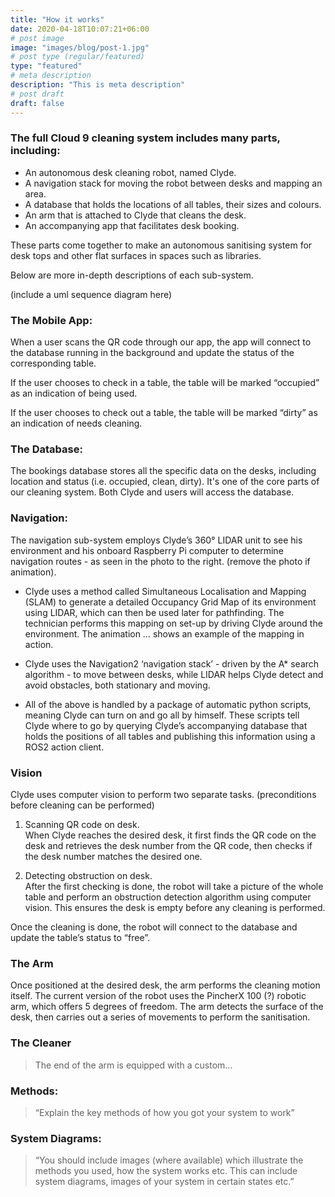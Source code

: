```yaml
---
title: "How it works"
date: 2020-04-18T10:07:21+06:00
# post image
image: "images/blog/post-1.jpg"
# post type (regular/featured)
type: "featured"
# meta description
description: "This is meta description"
# post draft
draft: false
---
```


### The full Cloud 9 cleaning system includes many parts, including:

- An autonomous desk cleaning robot, named Clyde.
- A navigation stack for moving the robot between desks and mapping an area.
- A database that holds the locations of all tables, their sizes and colours.
- An arm that is attached to Clyde that cleans the desk.
- An accompanying app that facilitates desk booking.

These parts come together to make an autonomous sanitising system for desk tops and other flat surfaces in spaces such as libraries.

Below are more in-depth descriptions of each sub-system.

(include a uml sequence diagram here)

### The Mobile App:

When a user scans the QR code through our app, the app will connect to the database running in the background and update the status of the corresponding table.

If the user chooses to check in a table, the table will be marked “occupied” as an indication of being used.

If the user chooses to check out a table, the table will be marked “dirty” as an indication of needs cleaning.

### The Database:

The bookings database stores all the specific data on the desks, including location and status (i.e. occupied, clean, dirty). It's one of the core parts of our cleaning system. Both Clyde and users will access the database.

### Navigation:

The navigation sub-system employs Clyde’s 360° LIDAR unit to see his environment and his onboard Raspberry Pi computer to determine navigation routes - as seen in the photo to the right. (remove the photo if animation).

- Clyde uses a method called Simultaneous Localisation and Mapping (SLAM) to generate a detailed Occupancy Grid Map of its environment using LIDAR, which can then be used later for pathfinding. The technician performs this mapping on set-up by driving Clyde around the environment. The animation … shows an example of the mapping in action.

- Clyde uses the Navigation2 ‘navigation stack’ - driven by the A* search algorithm - to move between desks, while LIDAR helps Clyde detect and avoid obstacles, both stationary and moving.

- All of the above is handled by a package of automatic python scripts, meaning Clyde can turn on and go all by himself. These scripts tell Clyde where to go by querying Clyde’s accompanying database that holds the positions of all tables and publishing this information using a ROS2 action client.

### Vision

Clyde uses computer vision to perform two separate tasks. (preconditions before cleaning can be performed)

1. Scanning QR code on desk.  
  When Clyde reaches the desired desk, it first finds the QR code on the desk and retrieves the desk number from the QR code, then checks if the desk number matches the desired one.

2. Detecting obstruction on desk.  
  After the first checking is done, the robot will take a picture of the whole table and perform an obstruction detection algorithm using computer vision. This ensures the desk is empty before any cleaning is performed.

Once the cleaning is done, the robot will connect to the database and update the table’s status to “free”.

### The Arm

Once positioned at the desired desk, the arm performs the cleaning motion itself. The current version of the robot uses the PincherX 100 (?) robotic arm, which offers 5 degrees of freedom. The arm detects the surface of the desk, then carries out a series of movements to perform the sanitisation.

### The Cleaner

> The end of the arm is equipped with a custom...

### Methods:

> “Explain the key methods of how you got your system to work”

### System Diagrams:

> “You should include images (where available) which illustrate the methods you used, how the system works etc. This can include system diagrams, images of your system in certain states etc.”

